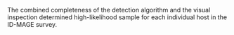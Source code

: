 The combined completeness of the detection algorithm and the visual inspection determined high-likelihood sample for each individual host in the ID-MAGE survey.
